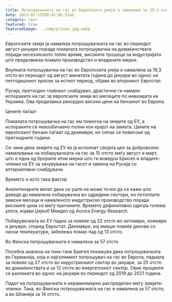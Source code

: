 ```yaml
---
title: Потрошувачката на гас во Европската унија е намалена за 19,3 отсто
date: 2023-02-22T00:41:02.514Z
category: свет
featured: true
featuredImage: ../img/plineu.jpg.webp
---
```


Европските земји ја намалија потрошувачката на гас во периодот август-јануари поради помалата потрошувачка на домаќинствата поради несезонското топло време, високите трошоци за индустријата што предизвикаа помало производство и владините мерки.

Вкупната потрошувачка на гас во Европската унија е намалена за 19,3 отсто во периодот од август минатата година до јануари во однос на петгодишниот просек за истиот период, објави во вторникот Евростат.

Русија, претходно главниот снабдувач, драстично ги намали испораките на гас за европските земји во месеците по инвазијата на Украина. Ова предизвика рекордно високи цени на бензинот во Европа.

Цените паѓаат

Помалата потрошувачка на гас им помогна на земјите од ЕУ, а испораките се невообичаено полни кон крајот на зимата. Цените на европскиот бензин паѓаат од декември, но сепак се повисоки од претходните години.

Се чини дека земјите од ЕУ ќе ја исполнат својата цел за доброволно намалување на побарувачката на гас за 15 отсто меѓу август и март, што е една од бројните итни мерки што ги воведоа Брисел и владите-членки на ЕУ за зачувување на гасот и замена на Русија со алтернативни снабдувачи.

Времето е исто така фактор

Аналитичарите велат дека се уште не може точно да се каже што доведе до намалена побарувачка во одредени сектори, но потоплите зимски месеци и намаленото индустриско производство поради високите цени се меѓу причините. Времето дефинитивно одигра голема улога, изјави Џејкоб Мендел од Aurora Energy Research.

Побарувачката во ЕУ падна за повеќе од 22 отсто во октомври, ноември и јануари, според Евростат. Декември, кој имаше повеќе денови со ниски температури, забележа помал пад од 13 отсто.

Во Финска потрошувачката е намалена за 57 отсто

Посебна анализа на тинк-танк Бригел покажува дека потрошувачката во Германија, која е најголемиот потрошувач на гас во Европа, паднала за повеќе од 27 отсто во индустрискиот сектор во јануари, за 25 отсто во домаќинствата и за 12 отсто во енергетскиот сектор. Овие проценти се разликата во однос на јануари во периодот од 2019 до 2021 година.

Падот на потрошувачката е нерамномерно распределен меѓу земјите-членки. Така, во Финска потрошувачката на гас е намалена за 57 отсто, а во Шпанија за 14 отсто.
